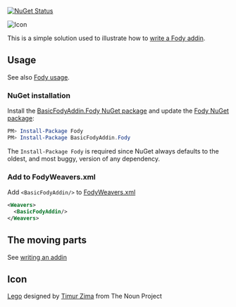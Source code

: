 [![NuGet Status](http://img.shields.io/nuget/v/BasicFodyAddin.Fody.svg?style=flat&max-age=86400)](https://www.nuget.org/packages/BasicFodyAddin.Fody/)

![Icon](https://raw.githubusercontent.com/Fody/Home/master/BasicFodyAddin/package_icon.png)

This is a simple solution used to illustrate how to [write a Fody addin](/pages/write-an-addin.md).


## Usage

See also [Fody usage](/pages/usage.md).


### NuGet installation

Install the [BasicFodyAddin.Fody NuGet package](https://www.nuget.org/packages/BasicFodyAddin.Fody/) and update the [Fody NuGet package](https://www.nuget.org/packages/Fody/):

```powershell
PM> Install-Package Fody
PM> Install-Package BasicFodyAddin.Fody
```

The `Install-Package Fody` is required since NuGet always defaults to the oldest, and most buggy, version of any dependency.


### Add to FodyWeavers.xml

Add `<BasicFodyAddin/>` to [FodyWeavers.xml](/pages/configuration.md#fodyweaversxml)

```xml
<Weavers>
  <BasicFodyAddin/>
</Weavers>
```


## The moving parts

See [writing an addin](/pages/write-an-addin.md)


## Icon

<a href="https://thenounproject.com/term/lego/16919/" target="_blank">Lego</a> designed by <a href="https://thenounproject.com/timur.zima/" target="_blank">Timur Zima</a> from The Noun Project
